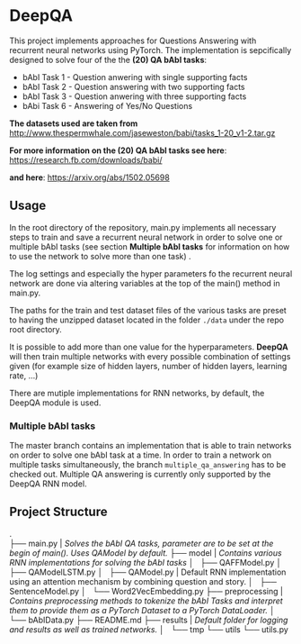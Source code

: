 # DeepQA
This project implements approaches for Questions Answering with recurrent neural networks using PyTorch.
The implementation is sepcifically designed to solve four of the the **(20) QA bAbI tasks**:
* bAbI Task 1 - Question anwering with single supporting facts
* bAbI Task 2 - Question answering with two supporting facts
* bAbI Task 3 - Question anwering with three supporting facts
* bAbi Task 6 - Answering of Yes/No Questions

**The datasets used are taken from**
http://www.thespermwhale.com/jaseweston/babi/tasks_1-20_v1-2.tar.gz

**For more information on the (20) QA bAbI tasks see here**:
https://research.fb.com/downloads/babi/

**and here**:
https://arxiv.org/abs/1502.05698

## Usage
In the root directory of the repository, main.py implements all necessary steps to train and save a recurrent neural network in order to solve one or multiple bAbI tasks (see section **Multiple bAbI tasks** for information on how to use the network to solve more than one task) .

The log settings and especially the hyper parameters fo the recurrent neural network are done via altering variables at the top of the main() method in main.py.

The paths for the train and test dataset files of the various tasks are preset to having the unzipped dataset located in the folder `./data` under the repo root directory.

It is possible to add more than one value for the hyperparameters. **DeepQA** will then train multiple networks with every possible combination of settings given (for example size of hidden layers, number of hidden layers, learning rate, ...)

There are mutiple implementations for RNN networks, by default, the DeepQA module is used.

### Multiple bAbI tasks
The master branch contains an implementation that is able to train networks on order to solve one bAbI task at a time.
In order to train a network on multiple tasks simultaneously, the branch `multiple_qa_answering` has to be checked out. Multiple QA answering is currently only supported by the DeepQA RNN model.


## Project Structure
.  
├── main.py | *Solves the bAbI QA tasks, parameter are to be set at the begin of main(). Uses QAModel by default.*
├── model | *Contains various RNN implementations for solving the bAbI tasks*
│   ├── QAFFModel.py
│   ├── QAModelLSTM.py
│   ├── QAModel.py | Default RNN implementation using an attention mechanism by combining question and story.
│   ├── SentenceModel.py
│   └── Word2VecEmbedding.py
├── preprocessing | *Contains preprocessing methods to tokenize the bAbI Tasks and interpret them to provide them as a PyTorch Dataset to a PyTorch DataLoader.*
│   └── bAbIData.py
├── README.md
├── results | *Default folder for logging and results as well as trained networks.*
│   └── tmp
└── utils
    └── utils.py